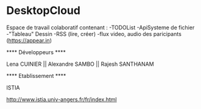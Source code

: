 # DesktopCloud
Espace de travail colaboratif contenant :
-TODOList
-ApiSysteme de fichier
-"Tableau" Dessin
-RSS (lire, créer)
-flux video, audio des paricipants (https://appear.in)

**** Développeurs ****

Lena CUINIER || Alexandre SAMBO || Rajesh SANTHANAM


**** Etablissement ****

ISTIA

http://www.istia.univ-angers.fr/fr/index.html
